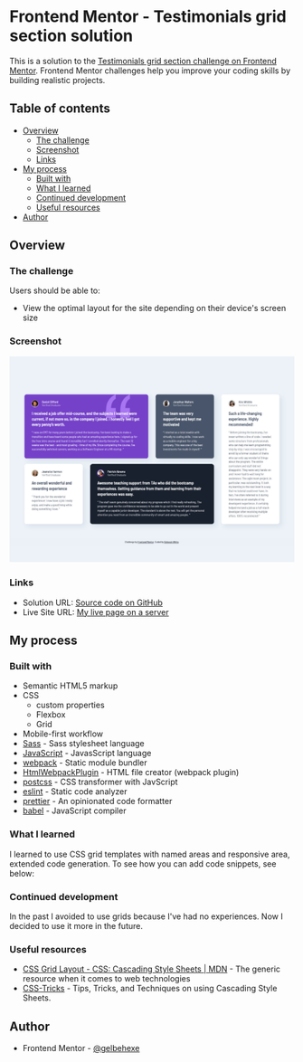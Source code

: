 # Frontend Mentor - Testimonials grid section solution

This is a solution to the [Testimonials grid section challenge on Frontend Mentor](https://www.frontendmentor.io/challenges/testimonials-grid-section-Nnw6J7Un7). Frontend Mentor challenges help you improve your coding skills by building realistic projects. 

## Table of contents

- [Overview](#overview)
  - [The challenge](#the-challenge)
  - [Screenshot](#screenshot)
  - [Links](#links)
- [My process](#my-process)
  - [Built with](#built-with)
  - [What I learned](#what-i-learned)
  - [Continued development](#continued-development)
  - [Useful resources](#useful-resources)
- [Author](#author)

## Overview

### The challenge

Users should be able to:

- View the optimal layout for the site depending on their device's screen size

### Screenshot

![Screenshot](./screenshot.jpg)

### Links

- Solution URL: [Source code on GitHub](https://github.com/gelbehexe/frontend-mentor-grid-section)
- Live Site URL: [My live page on a server](https://placeholder.live.de/)

## My process

### Built with

- Semantic HTML5 markup
- CSS
  - custom properties
  - Flexbox
  - Grid
- Mobile-first workflow
- [Sass](https://sass-lang.com/) - Sass stylesheet language
- [JavaScript](https://developer.mozilla.org/en-US/docs/Web/JavaScript/Reference) - JavasScript language
- [webpack](https://webpack.js.org/) - Static module bundler 
- [HtmlWebpackPlugin](https://github.com/jantimon/html-webpack-plugin/blob/main/README.md) - HTML file creator (webpack plugin)
- [postcss](https://postcss.org/) - CSS transformer with JavScript
- [eslint](https://eslint.org/) - Static code analyzer
- [prettier](https://prettier.io/) - An opinionated code formatter
- [babel](https://babeljs.io/) - JavaScript compiler

### What I learned

I learned to use CSS grid templates with named areas and responsive area, extended code generation.
To see how you can add code snippets, see below:

### Continued development

In the past I avoided to use grids because I've had no experiences. Now I decided to use it more in the future.

### Useful resources

- [CSS Grid Layout - CSS: Cascading Style Sheets | MDN](https://developer.mozilla.org/en-US/docs/Web/CSS/CSS_Grid_Layout) - The generic resource when it comes to web technologies
- [CSS-Tricks](https://css-tricks.com/) - Tips, Tricks, and Techniques on using Cascading Style Sheets.

## Author

- Frontend Mentor - [@gelbehexe](https://www.frontendmentor.io/profile/gelbehexe)
